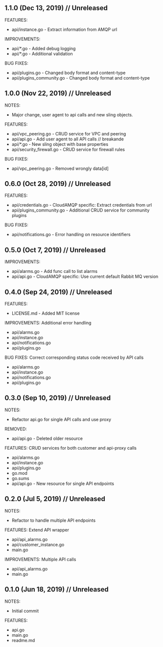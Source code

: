 ## 1.1.0 (Dec 13, 2019) // Unreleased

FEATURES:
* api/instance.go - Extract information from AMQP url

IMPROVEMENTS:
* api/*.go - Added debug logging
* api/*.go - Additional validation

BUG FIXES:
* api/plugins.go - Changed body format and content-type
* api/plugins_community.go - Changed body format and content-type

## 1.0.0 (Nov 22, 2019) // Unreleased
NOTES:
* Major change, user agent to api calls and new sling objects.

FEATURES:
* api/vpc_peering.go - CRUD service for VPC and peering
* api/api.go - Add user agent to all API calls // breakande
* api/*.go - New sling object with base properties
* api/security_firewall.go - CRUD service for firewall rules

BUG FIXES:
* api/vpc_peering.go - Removed wrongly data[id]

## 0.6.0 (Oct 28, 2019) // Unreleased

FEATURES:
* api/credentials.go - CloudAMQP specific: Extract credentials from url
* api/plugins_community.go - Additional CRUD service for community plugins

BUG FIXES:
* api/notifications.go - Error handling on resource identifiers

## 0.5.0 (Oct 7, 2019) // Unreleased

IMPROVEMENTS:
* api/alarms.go - Add func call to list alarms
* api/api.go - CloudAMQP specific: Use current default Rabbit MQ version

## 0.4.0 (Sep 24, 2019) // Unreleased

FEATURES:
* LICENSE.md - Added MIT license

IMPROVEMENTS:
Additional error handling
* api/alarms.go
* api/instance.go
* api/notifications.go
* api/plugins.go

BUG FIXES:
Correct corresponding status code received by API calls
* api/alarms.go
* api/instance.go
* api/notifications.go
* api/plugins.go

## 0.3.0 (Sep 10, 2019) // Unreleased

NOTES:
* Refactor api.go for single API calls and use proxy

REMOVED:
* api/api.go - Deleted older resource

FEATURES:
CRUD services for both customer and api-proxy calls
* api/alarms.go
* api/instance.go
* api/plugins.go
* go.mod
* go.sums
* api/api.go - New resource for single API endpoints

## 0.2.0 (Jul 5, 2019) // Unreleased

NOTES:
* Refactor to handle multiple API endpoints

FEATURES:
Extend API wrapper
* api/api_alarms.go
* api/customer_instance.go
* main.go

IMPROVEMENTS:
Multiple API calls
* api/api_alarms.go
* main.go

## 0.1.0 (Jun 18, 2019) // Unreleased

NOTES:
* Initial commit

FEATURES:
* api.go
* main.go
* readme.md
